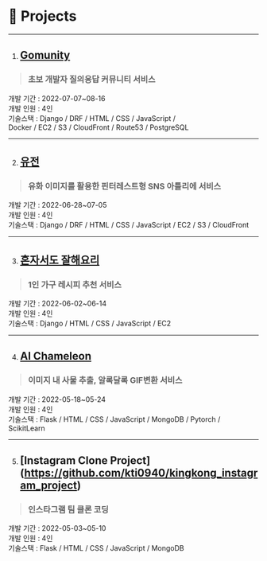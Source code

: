 # 📌 Projects
-----
1. ## [Gomunity](https://github.com/kti0940/gomunity)
> ### 초보 개발자 질의응답 커뮤니티 서비스<br>
개발 기간 : 2022-07-07~08-16<br>
개발 인원 : 4인<br>
기술스택 : Django / DRF / HTML / CSS / JavaScript /<br>
Docker / EC2 / S3 / CloudFront / Route53 / PostgreSQL

---

2. ## [유전](https://github.com/kti0940/yujeon_be)
> ### 유화 이미지를 활용한 핀터레스트형 SNS 아틀리에 서비스<br>
개발 기간 : 2022-06-28~07-05<br>
개발 인원 : 4인<br>
기술스택 : Django / DRF / HTML / CSS / JavaScript / EC2 / S3 / CloudFront

---

3. ## [혼자서도 잘해요리](https://github.com/kti0940/cook_alone)
> ### 1인 가구 레시피 추천 서비스<br>
개발 기간 : 2022-06-02~06-14<br>
개발 인원 : 4인<br>
기술스택 : Django / HTML / CSS / JavaScript / EC2

---

4. ## [AI Chameleon](https://github.com/kti0940/ai_chameleon)
> ### 이미지 내 사물 추출, 알록달록 GIF변환 서비스<br>
개발 기간 : 2022-05-18~05-24<br>
개발 인원 : 4인<br>
기술스택 : Flask / HTML / CSS / JavaScript / MongoDB / Pytorch / ScikitLearn

---

5. ## [Instagram Clone Project] (https://github.com/kti0940/kingkong_instagram_project)
> ### 인스타그램 팀 클론 코딩<br>
개발 기간 : 2022-05-03~05-10<br>
개발 인원 : 4인<br>
기술스택 : Flask / HTML / CSS / JavaScript / MongoDB
